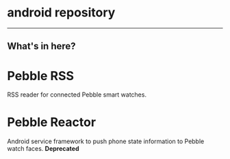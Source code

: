 # android repository

----
## What's in here?

# Pebble RSS
RSS reader for connected Pebble smart watches.

# Pebble Reactor 
Android service framework to push phone state information to Pebble watch faces. __Deprecated__
